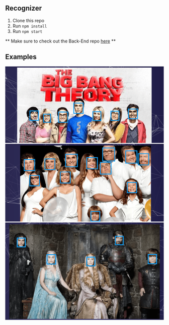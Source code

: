 ## Recognizer

1. Clone this repo
2. Run `npm install`
3. Run `npm start`

** Make sure to check out the Back-End repo [here](https://github.com/eneax/recognizer) **


## Examples
![the-big-bang-theory](https://github.com/eneax/recognizer/blob/master/examples/big-bang.png)
![modern-family](https://github.com/eneax/recognizer/blob/master/examples/modern-family.png)
![game-of-thrones](https://github.com/eneax/recognizer/blob/master/examples/game-of-thrones.png)
